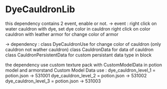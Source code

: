 # DyeCauldronLib

this dependency contains 2 event, enable or not.
-> event :
  right click on water cauldron with dye, set dye color in cauldron
  right click on color cauldron with leather armor for change color of armor

-> dependency :
  class DyeCauldronUse for change color of cauldron (only cauldron not wather cauldron)
  class CauldronData for data of cauldron
  class CauldronPersistentData for custom persistant data type in block

the dependency use custom texture pack with CustomModelData in potion model and armorstand
Custom Model Data use :
  dye_cauldron_level_1 = potion.json -> 531001
  dye_cauldron_level_2 = potion.json -> 531002
  dye_cauldron_level_3 = potion.json -> 531003
